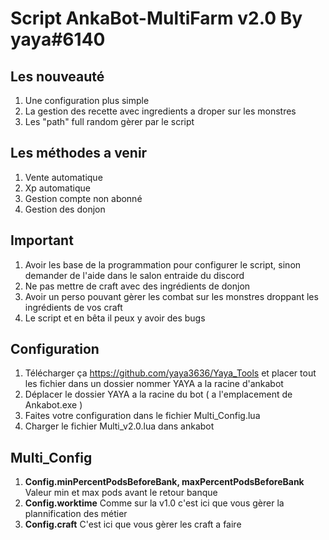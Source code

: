# Script AnkaBot-MultiFarm v2.0 By yaya#6140

## Les nouveauté 

1. Une configuration plus simple
2. La gestion des recette avec ingredients a droper sur les monstres
3. Les "path" full random gèrer par le script

## Les méthodes a venir

1. Vente automatique
2. Xp automatique
3. Gestion compte non abonné
4. Gestion des donjon

## Important

1. Avoir les base de la programmation pour configurer le script, sinon demander de l'aide dans le salon entraide du discord
2. Ne pas mettre de craft avec des ingrédients de donjon
3. Avoir un perso pouvant gèrer les combat sur les monstres droppant les ingrédients de vos craft
4. Le script et en bêta il peux y avoir des bugs

## Configuration

1. Télécharger ça https://github.com/yaya3636/Yaya_Tools et placer tout les fichier dans un dossier nommer YAYA a la racine d'ankabot
1. Déplacer le dossier YAYA a la racine du bot ( a l'emplacement de Ankabot.exe )
2. Faites votre configuration dans le fichier Multi_Config.lua
3. Charger le fichier Multi_v2.0.lua dans ankabot

## Multi_Config

1. **Config.minPercentPodsBeforeBank, maxPercentPodsBeforeBank** Valeur min et max pods avant le retour banque
2. **Config.worktime** Comme sur la v1.0 c'est ici que vous gèrer la plannification des métier
3. **Config.craft** C'est ici que vous gèrer les craft a faire
